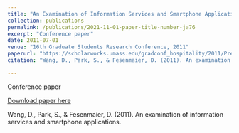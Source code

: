 ```yaml
---
title: "An Examination of Information Services and Smartphone Applications"
collection: publications
permalink: /publications/2021-11-01-paper-title-number-ja76
excerpt: "Conference paper"
date: 2011-07-01
venue: "16th Graduate Students Research Conference, 2011"
paperurl: "https://scholarworks.umass.edu/gradconf_hospitality/2011/Presentation/54/"
citation: "Wang, D., Park, S., & Fesenmaier, D. (2011). An examination of information services and smartphone applications."

---
```

Conference paper

[Download paper here](https://scholarworks.umass.edu/gradconf_hospitality/2011/Presentation/54/)

Wang, D., Park, S., & Fesenmaier, D. (2011). An examination of information services and smartphone applications.

